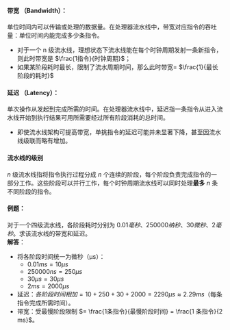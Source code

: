 #### 带宽 （Bandwidth）：
单位时间内可以传输或处理的数据量。在处理器流水线中，带宽对应指令的吞吐量：单位时间内能完成多少条指令。
- 对于一个 n 级流水线，理想状态下流水线能在每个时钟周期发射一条新指令，则此时带宽是 $\frac{1指令}{时钟周期}$；
- 如果某阶段耗时最长，限制了流水周期时间，那么此时带宽= $\frac{1}{最长阶段的耗时}$
#### 延迟 （Latency）：
单次操作从发起到完成所需的时间。在处理器流水线中，延迟指一条指令从进入流水线开始到执行结果可用所需要经过所有阶段消耗的总时间。
- 即使流水线架构可提高带宽，单挑指令的延迟可能并未显著下降，甚至因流水线级联而略有增加。
#### 流水线的级别
$n$ 级流水线指将指令执行过程分成 $n$ 个连续的阶段，每个阶段负责完成指令的一部分工作。这些阶段可以并行工作，每个时钟周期流水线可以同时处理**最多** $n$ 条不同阶段的指令。
#### 例题：
对于一个四级流水线，各阶段耗时分别为 $0.01 毫秒、250 000 纳秒、30 微秒、2 毫秒$。求该流水线的带宽和延迟。  
**解答**：
- 将各阶段时间统一为微秒（µs）：
    - $0.01 ms = 10 µs$
    - $250 000 ns = 250 µs$
    - $30 µs = 30 µs$
    - $2 ms = 2000 µs$
- 延迟：$各阶段时间相加 = 10 + 250 + 30 + 2000 = 2290 µs ≈ 2.29 ms$（每条指令完成所需时间）。
- 带宽：受最慢阶段限制 $= \frac{1条指令}{最慢阶段时间} = \frac{1 条指令}{2 ms}$。